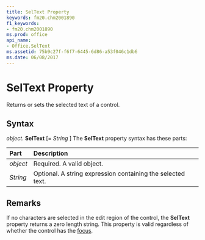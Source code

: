 ```yaml
---
title: SelText Property
keywords: fm20.chm2001890
f1_keywords:
- fm20.chm2001890
ms.prod: office
api_name:
- Office.SelText
ms.assetid: 75b9c27f-f6f7-6445-6d86-a53f046c1db6
ms.date: 06/08/2017
---
```



# SelText Property



Returns or sets the selected text of a control.

## Syntax

_object_. **SelText** [= _String_ ]
The  **SelText** property syntax has these parts:


|Part|Description|
|:-----|:-----|
| _object_|Required. A valid object.|
| _String_|Optional. A string expression containing the selected text.|

## Remarks

If no characters are selected in the edit region of the control, the  **SelText** property returns a zero length string. This property is valid regardless of whether the control has the [focus](../../Glossary/vbe-glossary.md#focus).

